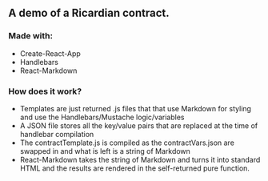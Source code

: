 ## A demo of a Ricardian contract.

### Made with:
* Create-React-App
* Handlebars
* React-Markdown

### How does it work?
* Templates are just returned .js files that that use Markdown for styling and use the Handlebars/Mustache logic/variables
* A JSON file stores all the key/value pairs that are replaced at the time of handlebar compilation
* The contractTemplate.js is compiled as the contractVars.json are swapped in and what is left is a string of Markdown
* React-Markdown takes the string of Markdown and turns it into standard HTML and the results are rendered in the self-returned pure function.
